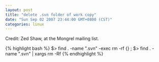 ```yaml
---
layout: post
title: "delete .svn folder of work copy"
date: "Sun Sep 02 2007 23:44:00 GMT+0800 (CST)"
categories: linux
---
```


Credit: Zed Shaw, at the Mongrel mailing list.

{% highlight bash %}
$> find . -name ".svn" -exec rm -rf {} \;
$> find . -name ".svn" | xargs rm -Rf
{% endhighlight %}
